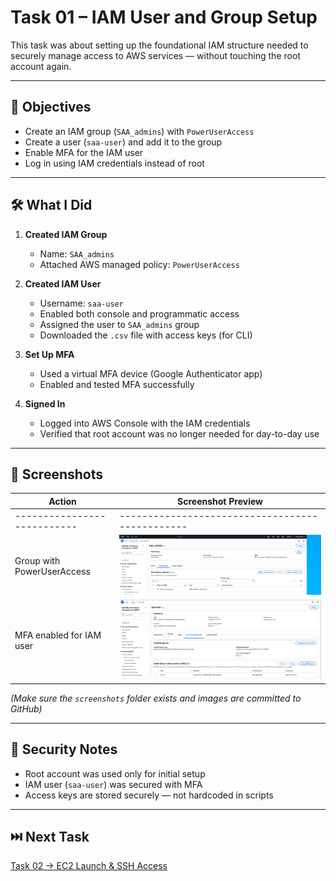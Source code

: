 # Task 01 – IAM User and Group Setup

This task was about setting up the foundational IAM structure needed to securely manage access to AWS services — without touching the root account again.

---

## 🎯 Objectives

- Create an IAM group (`SAA_admins`) with `PowerUserAccess`
- Create a user (`saa-user`) and add it to the group
- Enable MFA for the IAM user
- Log in using IAM credentials instead of root

---

## 🛠️ What I Did

1. **Created IAM Group**
   - Name: `SAA_admins`
   - Attached AWS managed policy: `PowerUserAccess`

2. **Created IAM User**
   - Username: `saa-user`
   - Enabled both console and programmatic access
   - Assigned the user to `SAA_admins` group
   - Downloaded the `.csv` file with access keys (for CLI)

3. **Set Up MFA**
   - Used a virtual MFA device (Google Authenticator app)
   - Enabled and tested MFA successfully

4. **Signed In**
   - Logged into AWS Console with the IAM credentials
   - Verified that root account was no longer needed for day-to-day use

---

## 📸 Screenshots

| Action                    | Screenshot Preview                             |
|---------------------------|-----------------------------------------------|
|---------------------------|-----------------------------------------------|
| Group with PowerUserAccess | ![](./screenshots/Group.PNG)                 |
| MFA enabled for IAM user   | ![](./screenshots/user_mfa.PNG)              |


*(Make sure the `screenshots` folder exists and images are committed to GitHub)*

---

## 🔐 Security Notes

- Root account was used only for initial setup
- IAM user (`saa-user`) was secured with MFA
- Access keys are stored securely — not hardcoded in scripts

---

## ⏭️ Next Task

[Task 02 → EC2 Launch & SSH Access](../task-02-launch-EC2-instance/README.md)
